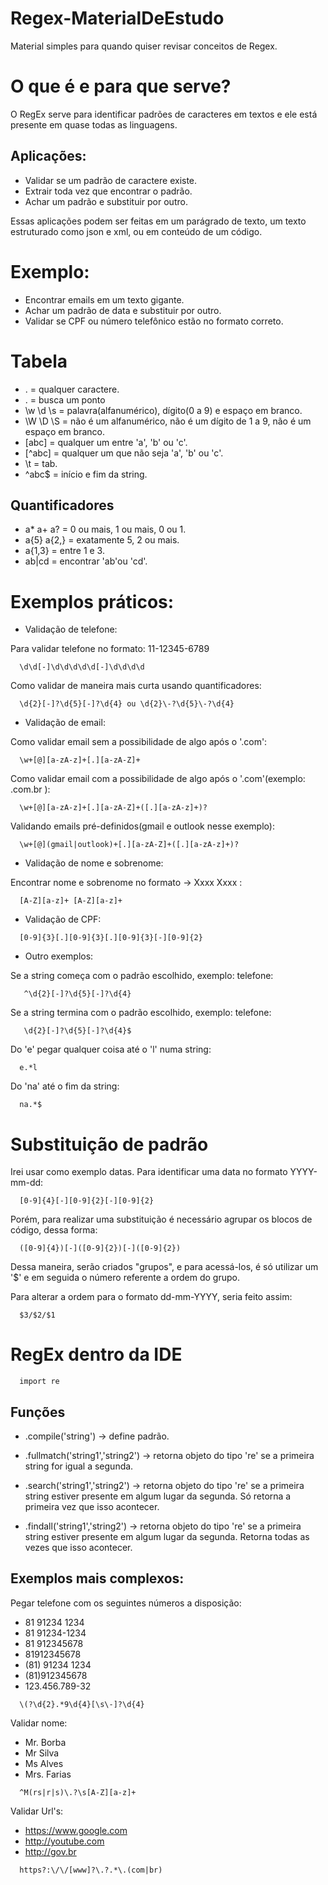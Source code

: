 # Regex-MaterialDeEstudo
Material simples para quando quiser revisar conceitos de Regex. 


# O que é e para que serve?

O RegEx serve para identificar padrões de caracteres em textos e ele está presente em quase todas as linguagens.


## Aplicações:
* Validar se um padrão de caractere existe.
* Extrair toda vez que encontrar o padrão.
* Achar um padrão e substituir por outro.

Essas aplicações podem ser feitas em um parágrado de texto, um texto estruturado como json e xml, ou em conteúdo de um código.


# Exemplo:
* Encontrar emails em um texto gigante.
* Achar um padrão de data e substituir por outro.
* Validar se CPF ou número telefônico estão no formato correto.


# Tabela

* . = qualquer caractere.
*  \. = busca um ponto
* \w \d \s = palavra(alfanumérico), dígito(0 a 9) e espaço em branco.
* \W \D \S = não é um alfanumérico, não é um dígito de 1 a 9, não é um espaço em branco.
* [abc] = qualquer um entre 'a', 'b' ou 'c'.
* [^abc] = qualquer um que não seja 'a', 'b' ou 'c'.
* \t = tab.
* ^abc$ = início e fim da string.


## Quantificadores
* a* a+ a? = 0 ou mais, 1 ou mais, 0 ou 1.
* a{5} a{2,} = exatamente 5, 2 ou mais.
* a{1,3} = entre 1 e 3.
* ab|cd = encontrar 'ab'ou 'cd'.


# Exemplos práticos:

* Validação de telefone:
  
Para validar telefone no formato: 11-12345-6789
```
  \d\d[-]\d\d\d\d\d[-]\d\d\d\d
```

Como validar de maneira mais curta usando quantificadores:
```
  \d{2}[-]?\d{5}[-]?\d{4} ou \d{2}\-?\d{5}\-?\d{4}
```


* Validação de email:

Como validar email sem a possibilidade de algo após o '.com':
```
  \w+[@][a-zA-z]+[.][a-zA-Z]+
```

Como validar email com a possibilidade de algo após o '.com'(exemplo: .com.br ):
```
  \w+[@][a-zA-z]+[.][a-zA-Z]+([.][a-zA-z]+)?
```

Validando emails pré-definidos(gmail e outlook nesse exemplo):
```
  \w+[@](gmail|outlook)+[.][a-zA-Z]+([.][a-zA-z]+)?
```

* Validação de nome e sobrenome:

Encontrar nome e sobrenome no formato -> Xxxx Xxxx : 
```
  [A-Z][a-z]+ [A-Z][a-z]+
```

* Validação de CPF:

```
  [0-9]{3}[.][0-9]{3}[.][0-9]{3}[-][0-9]{2}
```

* Outro exemplos:

Se a string começa com o padrão escolhido, exemplo: telefone:
```
   ^\d{2}[-]?\d{5}[-]?\d{4} 
```

Se a string termina com o padrão escolhido, exemplo: telefone:
```
   \d{2}[-]?\d{5}[-]?\d{4}$ 
```

Do 'e' pegar qualquer coisa até o 'l' numa string:
```
  e.*l
```

Do 'na' até o fim da string:
```
  na.*$
```


# Substituição de padrão

Irei usar como exemplo datas.
Para identificar uma data no formato YYYY-mm-dd:
```
  [0-9]{4}[-][0-9]{2}[-][0-9]{2}
```

Porém, para realizar uma substituição é necessário agrupar os blocos de código, dessa forma:
```
  ([0-9]{4})[-]([0-9]{2})[-]([0-9]{2})
```

Dessa maneira, serão criados "grupos", e para acessá-los, é só utilizar um '$' e em seguida o número referente a ordem do grupo.

Para alterar a ordem para o formato dd-mm-YYYY, seria feito assim:
```
  $3/$2/$1
```


# RegEx dentro da IDE

```
  import re
```

## Funções

* .compile('string')  -> define padrão.
  
* .fullmatch('string1','string2')  -> retorna objeto do tipo 're' se a primeira string for igual a segunda.
  
* .search('string1','string2')  -> retorna objeto do tipo 're' se a primeira string estiver presente em algum lugar da segunda. Só retorna a primeira vez que isso acontecer.

*  .findall('string1','string2')  -> retorna objeto do tipo 're' se a primeira string estiver presente em algum lugar da segunda. Retorna todas as vezes que isso acontecer.

  
## Exemplos mais complexos:

Pegar telefone com os seguintes números a disposição:

  * 81 91234 1234
  * 81 91234-1234
  * 81 912345678
  * 81912345678
  * (81) 91234 1234
  * (81)912345678
  * 123.456.789-32

```
  \(?\d{2}.*9\d{4}[\s\-]?\d{4}
```

Validar nome:

  * Mr. Borba
  * Mr Silva
  * Ms Alves
  * Mrs. Farias

```
  ^M(rs|r|s)\.?\s[A-Z][a-z]+
```

Validar Url's:

* https://www.google.com
* http://youtube.com
* http://gov.br

```
  https?:\/\/[www]?\.?.*\.(com|br)
```

